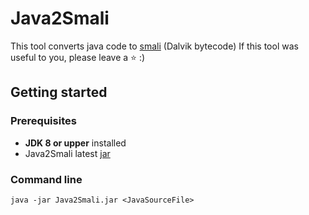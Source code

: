 # Java2Smali
This tool converts java code to [smali](https://github.com/JesusFreke/smali) (Dalvik bytecode)
If this tool was useful to you, please leave a ⭐ :)

## Getting started

### Prerequisites
* **JDK 8 or upper** installed
* Java2Smali latest [jar](https://github.com/Techno-Developer/Java2Smali/releases/latest)

### Command line
`java -jar Java2Smali.jar <JavaSourceFile>`
